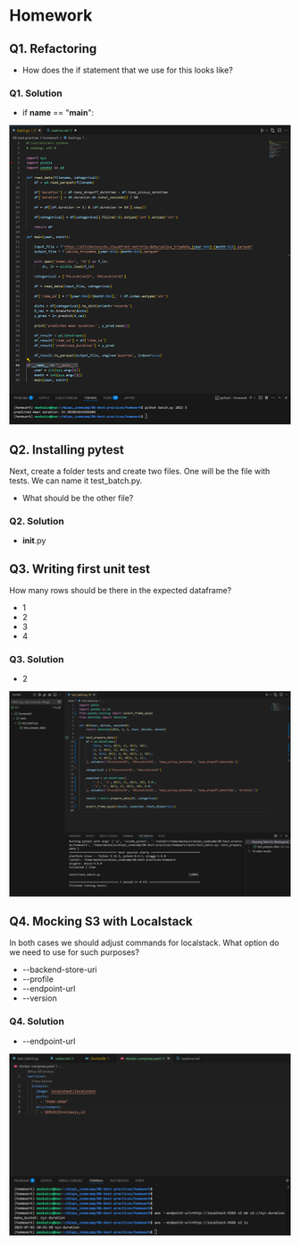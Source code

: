 # Homework 

## Q1. Refactoring

* How does the if statement that we use for this looks like?

### Q1. Solution

* if __name__ == "__main__":

![alt text](image.png)


## Q2. Installing pytest

Next, create a folder tests and create two files. One will be the file with tests. We can name it test_batch.py.

* What should be the other file?

### Q2. Solution

* __init__.py

## Q3. Writing first unit test

How many rows should be there in the expected dataframe?

* 1
* 2
* 3
* 4

### Q3. Solution

* 2

![alt text](image-1.png)

## Q4. Mocking S3 with Localstack

In both cases we should adjust commands for localstack. What option do we need to use for such purposes?

* --backend-store-uri
* --profile
* --endpoint-url
* --version

### Q4. Solution

* --endpoint-url

![alt text](image-2.png)